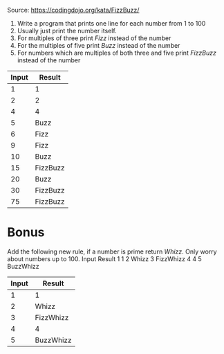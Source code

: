 Source: https://codingdojo.org/kata/FizzBuzz/

1. Write a program that prints one line for each number from 1 to 100
2. Usually just print the number itself.
3. For multiples of three print *Fizz* instead of the number
4. For the multiples of five print *Buzz* instead of the number
5. For numbers which are multiples of both three and five print *FizzBuzz* instead of the number

| Input | Result   |
| ----- | -------- |
| 1     | 1        |
| 2     | 2        |
| 4     | 4        |
| 5     | Buzz     |
| 6     | Fizz     |
| 9     | Fizz     |
| 10    | Buzz     |
| 15    | FizzBuzz |
| 20    | Buzz     |
| 30    | FizzBuzz |
| 75    | FizzBuzz |

# Bonus

Add the following new rule, if a number is prime return *Whizz*. Only worry about numbers up to 100.
  Input Result
  1      1
  2      Whizz
  3      FizzWhizz
  4      4
  5      BuzzWhizz

| Input | Result    |
| ----- | --------- |
| 1     | 1         |
| 2     | Whizz     |
| 3     | FizzWhizz |
| 4     | 4         |
| 5     | BuzzWhizz |
